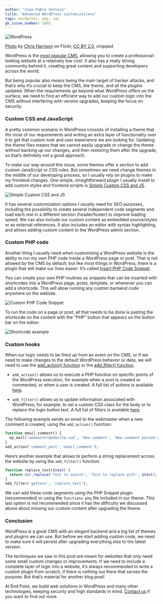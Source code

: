 ```yaml
---
author: "Juan Pablo Ventoso"
title: "Advanced WordPress customizations"
tags: wordpress, php, cms
gh_issue_number: 1692
---
```


![WordPress](blog/2020/11/27/advanced-wordpress-customizations/wordpress-logo-phone.jpg)

[Photo](https://www.flickr.com/photos/cdharrison/4289847815/) by [Chris Harrison](https://www.flickr.com/photos/cdharrison/) on Flickr, [CC BY 2.0](https://creativecommons.org/licenses/by/2.0/), cropped

WordPress is the [most popular CMS](https://www.isitwp.com/popular-cms-market-share/), allowing you to create a professional-looking website at a relatively low cost. It also has a really strong community behind it, creating great content and supporting developers across the world.

But being popular also means being the main target of hacker attacks, and that’s why it’s crucial to keep the CMS, the theme, and all the plugins updated. When the requirements go beyond what WordPress offers on the surface, we need to find an efficient way to add our custom logic into the CMS without interfering with version upgrades, keeping the focus on security.

### Custom CSS and JavaScript

A pretty common scenario in WordPress consists of installing a theme that fits most of our requirements and writing an extra layer of functionality over it to get that custom look and user experience we are looking for. Updating the theme files means that we cannot easily upgrade or change the theme without backing up our changes, and then restoring them after the upgrade, so that’s definitely not a good approach.

To make our way around this issue, some themes offer a section to add custom JavaScript or CSS rules. But sometimes we need change themes in the middle of our developing process, so I usually rely on plugins to make my frontend changes. One simple, straightforward plugin I usually install to add custom styles and frontend scripts is [Simple Custom CSS and JS](https://wordpress.org/plugins/custom-css-js/).

![Simple Custom CSS and JS](blog/2020/11/27/advanced-wordpress-customizations/wordpress-simple-custom-css-js.jpg)

It has several customization options I usually need for SEO purposes, including the possibility to create several independent code segments and load each one in a different section (header/​footer) to improve loading speed. We can also include our custom content as embedded source/​styles or as external references. It also includes an editor with syntax highlighting, and allows adding custom content to the WordPress admin section.

### Custom PHP code

Another thing I usually need when customizing a WordPress website is the ability to run my own PHP code inside a WordPress page or post. That is not allowed by the CMS by default, but like most things in WordPress, there is a plugin that will make our lives easier: It’s called [Insert PHP Code Snippet](https://wordpress.org/plugins/insert-php-code-snippet/).

You can create your own PHP routines as snippets that can be inserted with shortcodes into a WordPress page, posts, template, or whenever you can add a shortcode. This will allow running any custom backend code anywhere on the website.

![Custom PHP Code Snippet](blog/2020/11/27/advanced-wordpress-customizations/wordpress-custom-php-snippet.jpg)

To run the code on a page or post, all that needs to be done is pasting the shortcode on the content with the “PHP” button that appears on the button bar on the editor:

![Shortcode example](blog/2020/11/27/advanced-wordpress-customizations/wordpress-custom-php-snippet-shortcode.jpg)

### Custom hooks

When our logic needs to be fired up from an event on the CMS, or if we need to make changes to the default WordPress behavior or data, we will need to use the [add_action() function](https://developer.wordpress.org/reference/functions/add_action/) or the [add_filter() function](https://developer.wordpress.org/reference/functions/add_filter/).

- `add_action()` allows us to execute a PHP function on specific points of the WordPress execution, for example when a post is created or commented, or when a user is created. A full list of actions is available [here](https://codex.wordpress.org/Plugin_API/Action_Reference).

- `add_filter()` allows us to update information associated with WordPress, for example, to set a custom CSS class for the body or to replace the login button text. A full list of filters is available [here](https://codex.wordpress.org/Plugin_API/Filter_Reference).

The following example sends an email to the webmaster when a new comment is created, using the `add_action()` function:

```php
function email_comment() {
  wp_mail('webmaster@website.com', 'New comment', 'New comment posted on the website');
}
add_action('comment_post','email_comment');
```

Here’s another example that allows to perform a string replacement across the website by using the `add_filter()` function:

```php
function replace_text($text) {
  return str_replace('Text to search', 'Text to replace with', $text);
}
add_filter('gettext', 'replace_text');
```

We can add these code segments using the PHP Snippet plugin (recommended) or using the `functions.php` file included in our theme. This last option is not recommended since it has the difficulty we discussed above about missing our custom content after upgrading the theme.

### Conclusion

WordPress is a great CMS with an elegant backend and a big list of themes and plugins we can use. But before we start adding custom code, we need to make sure it will persist after upgrading everything else to the latest version.

The techniques we saw in this post are meant for websites that only need some small custom changes or improvements. If we need to include a complete layer of logic into a website, it’s always recommended to write a custom plugin from scratch, if there is nothing out there that serves the purpose. But that’s material for another blog post!

At End Point, we build web solutions in WordPress and many other technologies, keeping security and high standards in mind. [Contact us](/contact) if you want to find out more.
